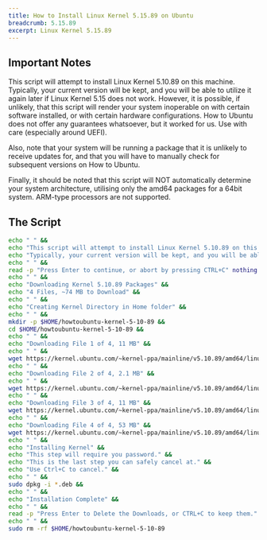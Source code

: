 ```yaml
---
title: How to Install Linux Kernel 5.15.89 on Ubuntu
breadcrumb: 5.15.89
excerpt: Linux Kernel 5.15.89 
---
```


## Important Notes

This script will attempt to install Linux Kernel 5.10.89 on this machine. Typically, your current version will be kept, and you will be able to utilize it again later if Linux Kernel 5.15 does not work. However, it is possible, if unlikely, that this script will render your system inoperable on with certain software installed, or with certain hardware configurations. How to Ubuntu does not offer any guarantees whatsoever, but it worked for us. Use with care (especially around UEFI).

Also, note that your system will be running a package that it is unlikely to receive updates for, and that you will have to manually check for subsequent versions on How to Ubuntu.

Finally, it should be noted that this script will NOT automatically determine your system architecture, utilising only the amd64 packages for a 64bit system. ARM-type processors are not supported.

## The Script

```bash
echo " " &&
echo "This script will attempt to install Linux Kernel 5.10.89 on this machine." &&
echo "Typically, your current version will be kept, and you will be able to ustilise it again later if Kernel 5.15 does not work." &&
echo " " &&
read -p "Press Enter to continue, or abort by pressing CTRL+C" nothing &&
echo " " &&
echo "Downloading Kernel 5.10.89 Packages" &&
echo "4 Files, ~74 MB to Download" &&
echo " " &&
echo "Creating Kernel Directory in Home folder" &&
echo " " &&
mkdir -p $HOME/howtoubuntu-kernel-5-10-89 &&
cd $HOME/howtoubuntu-kernel-5-10-89 &&
echo " " &&
echo "Downloading File 1 of 4, 11 MB" &&
echo " " &&
wget https://kernel.ubuntu.com/~kernel-ppa/mainline/v5.10.89/amd64/linux-headers-5.10.89-051089_5.10.89-051089.202112291237_all.deb &&
echo " " &&
echo "Downloading File 2 of 4, 2.1 MB" &&
echo " " &&
wget https://kernel.ubuntu.com/~kernel-ppa/mainline/v5.10.89/amd64/linux-headers-5.10.89-051089-generic_5.10.89-051089.202112291237_amd64.deb &&
echo " " &&
echo "Downloading File 3 of 4, 11 MB" &&
wget https://kernel.ubuntu.com/~kernel-ppa/mainline/v5.10.89/amd64/linux-image-unsigned-5.10.89-051089-generic_5.10.89-051089.202112291237_amd64.deb &&
echo " " &&
echo "Downloading File 4 of 4, 53 MB" &&
wget https://kernel.ubuntu.com/~kernel-ppa/mainline/v5.10.89/amd64/linux-modules-5.10.89-051089-generic_5.10.89-051089.202112291237_amd64.deb &&
echo " " &&
echo "Installing Kernel" &&
echo "This step will require you password." &&
echo "This is the last step you can safely cancel at." &&
echo "Use Ctrl+C to cancel." &&
echo " " &&
sudo dpkg -i *.deb &&
echo " " &&
echo "Installation Complete" &&
echo " " &&
read -p "Press Enter to Delete the Downloads, or CTRL+C to keep them." nothing &&
echo " " &&
sudo rm -rf $HOME/howtoubuntu-kernel-5-10-89
```
